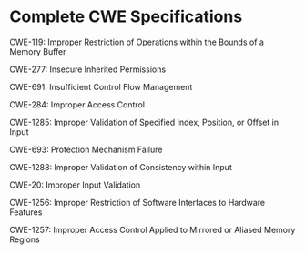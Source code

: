 

# Complete CWE Specifications

CWE-119: Improper Restriction of Operations within the Bounds of a Memory Buffer

CWE-277: Insecure Inherited Permissions

CWE-691: Insufficient Control Flow Management

CWE-284: Improper Access Control

CWE-1285: Improper Validation of Specified Index, Position, or Offset in Input

CWE-693: Protection Mechanism Failure

CWE-1288: Improper Validation of Consistency within Input

CWE-20: Improper Input Validation

CWE-1256: Improper Restriction of Software Interfaces to Hardware Features

CWE-1257: Improper Access Control Applied to Mirrored or Aliased Memory Regions